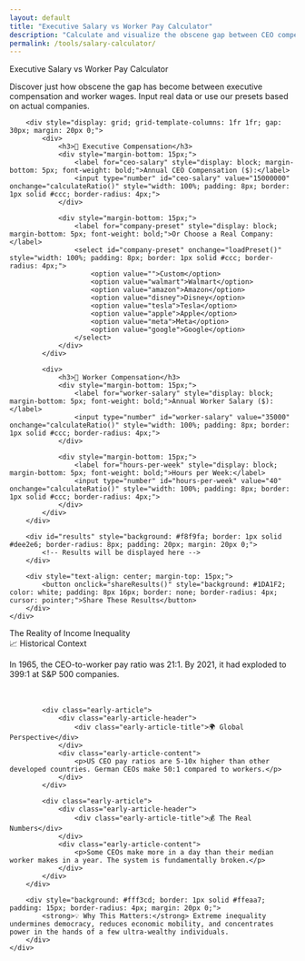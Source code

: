 ```yaml
---
layout: default
title: "Executive Salary vs Worker Pay Calculator"
description: "Calculate and visualize the obscene gap between CEO compensation and worker wages"
permalink: /tools/salary-calculator/
---
```


<div class="early-section">
    <div class="early-section-header">Executive Salary vs Worker Pay Calculator</div>
    <div class="early-section-content">
        <p>Discover just how obscene the gap has become between executive compensation and worker wages. Input real data or use our presets based on actual companies.</p>
        
        <div style="display: grid; grid-template-columns: 1fr 1fr; gap: 30px; margin: 20px 0;">
            <div>
                <h3>👔 Executive Compensation</h3>
                <div style="margin-bottom: 15px;">
                    <label for="ceo-salary" style="display: block; margin-bottom: 5px; font-weight: bold;">Annual CEO Compensation ($):</label>
                    <input type="number" id="ceo-salary" value="15000000" onchange="calculateRatio()" style="width: 100%; padding: 8px; border: 1px solid #ccc; border-radius: 4px;">
                </div>
                
                <div style="margin-bottom: 15px;">
                    <label for="company-preset" style="display: block; margin-bottom: 5px; font-weight: bold;">Or Choose a Real Company:</label>
                    <select id="company-preset" onchange="loadPreset()" style="width: 100%; padding: 8px; border: 1px solid #ccc; border-radius: 4px;">
                        <option value="">Custom</option>
                        <option value="walmart">Walmart</option>
                        <option value="amazon">Amazon</option>
                        <option value="disney">Disney</option>
                        <option value="tesla">Tesla</option>
                        <option value="apple">Apple</option>
                        <option value="meta">Meta</option>
                        <option value="google">Google</option>
                    </select>
                </div>
            </div>
            
            <div>
                <h3>👷 Worker Compensation</h3>
                <div style="margin-bottom: 15px;">
                    <label for="worker-salary" style="display: block; margin-bottom: 5px; font-weight: bold;">Annual Worker Salary ($):</label>
                    <input type="number" id="worker-salary" value="35000" onchange="calculateRatio()" style="width: 100%; padding: 8px; border: 1px solid #ccc; border-radius: 4px;">
                </div>
                
                <div style="margin-bottom: 15px;">
                    <label for="hours-per-week" style="display: block; margin-bottom: 5px; font-weight: bold;">Hours per Week:</label>
                    <input type="number" id="hours-per-week" value="40" onchange="calculateRatio()" style="width: 100%; padding: 8px; border: 1px solid #ccc; border-radius: 4px;">
                </div>
            </div>
        </div>
        
        <div id="results" style="background: #f8f9fa; border: 1px solid #dee2e6; border-radius: 8px; padding: 20px; margin: 20px 0;">
            <!-- Results will be displayed here -->
        </div>
        
        <div style="text-align: center; margin-top: 15px;">
            <button onclick="shareResults()" style="background: #1DA1F2; color: white; padding: 8px 16px; border: none; border-radius: 4px; cursor: pointer;">Share These Results</button>
        </div>
    </div>
</div>

<div class="early-section">
    <div class="early-section-header">The Reality of Income Inequality</div>
    <div class="early-section-content">
        <div style="display: grid; grid-template-columns: repeat(auto-fit, minmax(300px, 1fr)); gap: 20px;">
            <div class="early-article">
                <div class="early-article-header">
                    <div class="early-article-title">📈 Historical Context</div>
                </div>
                <div class="early-article-content">
                    <p>In 1965, the CEO-to-worker pay ratio was 21:1. By 2021, it had exploded to 399:1 at S&P 500 companies.</p>
                </div>
            </div>
            
            <div class="early-article">
                <div class="early-article-header">
                    <div class="early-article-title">🌍 Global Perspective</div>
                </div>
                <div class="early-article-content">
                    <p>US CEO pay ratios are 5-10x higher than other developed countries. German CEOs make 50:1 compared to workers.</p>
                </div>
            </div>
            
            <div class="early-article">
                <div class="early-article-header">
                    <div class="early-article-title">💰 The Real Numbers</div>
                </div>
                <div class="early-article-content">
                    <p>Some CEOs make more in a day than their median worker makes in a year. The system is fundamentally broken.</p>
                </div>
            </div>
        </div>
        
        <div style="background: #fff3cd; border: 1px solid #ffeaa7; padding: 15px; border-radius: 4px; margin: 20px 0;">
            <strong>💡 Why This Matters:</strong> Extreme inequality undermines democracy, reduces economic mobility, and concentrates power in the hands of a few ultra-wealthy individuals.
        </div>
    </div>
</div>

<script>
const companyData = {
    walmart: {
        ceo: 25700000,
        worker: 25000,
        name: "Walmart"
    },
    amazon: {
        ceo: 212701169,
        worker: 29007,
        name: "Amazon"
    },
    disney: {
        ceo: 32461836,
        worker: 52184,
        name: "Disney"
    },
    tesla: {
        ceo: 23500000000,
        worker: 47000,
        name: "Tesla"
    },
    apple: {
        ceo: 98734394,
        worker: 68254,
        name: "Apple"
    },
    meta: {
        ceo: 24435685,
        worker: 296267,
        name: "Meta"
    },
    google: {
        ceo: 6832292,
        worker: 279802,
        name: "Google (Alphabet)"
    }
};

function loadPreset() {
    const preset = document.getElementById('company-preset').value;
    if (preset && companyData[preset]) {
        document.getElementById('ceo-salary').value = companyData[preset].ceo;
        document.getElementById('worker-salary').value = companyData[preset].worker;
        calculateRatio();
    }
}

function calculateRatio() {
    const ceoSalary = parseFloat(document.getElementById('ceo-salary').value) || 0;
    const workerSalary = parseFloat(document.getElementById('worker-salary').value) || 0;
    const hoursPerWeek = parseFloat(document.getElementById('hours-per-week').value) || 40;
    
    if (ceoSalary === 0 || workerSalary === 0) return;
    
    const ratio = ceoSalary / workerSalary;
    const workerHourlyWage = workerSalary / (52 * hoursPerWeek);
    const ceoHourlyWage = ceoSalary / (52 * 40); // Assume CEO works 40 hours/week
    const ceoMinuteWage = ceoHourlyWage / 60;
    const minutesToEarnWorkerSalary = workerSalary / ceoMinuteWage;
    
    const daysToEarnWorkerSalary = minutesToEarnWorkerSalary / (8 * 60); // 8-hour workday
    const hoursToEarnWorkerSalary = minutesToEarnWorkerSalary / 60;
    
    const resultsHTML = `
        <div style="text-align: center; margin-bottom: 30px;">
            <div style="font-size: 48px; font-weight: bold; color: #dc3545; margin-bottom: 10px;">
                ${Math.round(ratio)}:1
            </div>
            <div style="font-size: 18px; color: #666;">
                CEO-to-Worker Pay Ratio
            </div>
        </div>
        
        <div style="display: grid; grid-template-columns: repeat(auto-fit, minmax(200px, 1fr)); gap: 20px; margin: 20px 0;">
            <div style="background: white; padding: 15px; border-radius: 8px; text-align: center; border: 1px solid #dee2e6;">
                <div style="font-size: 24px; font-weight: bold; color: #28a745;">$${workerHourlyWage.toFixed(2)}</div>
                <div style="color: #666; font-size: 14px;">Worker Hourly Wage</div>
            </div>
            
            <div style="background: white; padding: 15px; border-radius: 8px; text-align: center; border: 1px solid #dee2e6;">
                <div style="font-size: 24px; font-weight: bold; color: #dc3545;">$${ceoHourlyWage.toLocaleString()}</div>
                <div style="color: #666; font-size: 14px;">CEO Hourly Wage</div>
            </div>
            
            <div style="background: white; padding: 15px; border-radius: 8px; text-align: center; border: 1px solid #dee2e6;">
                <div style="font-size: 24px; font-weight: bold; color: #fd7e14;">$${ceoMinuteWage.toFixed(0)}</div>
                <div style="color: #666; font-size: 14px;">CEO Per Minute</div>
            </div>
        </div>
        
        <div style="background: #f8d7da; border: 1px solid #f5c6cb; border-radius: 8px; padding: 20px; margin: 20px 0; text-align: center;">
            <div style="font-size: 20px; font-weight: bold; margin-bottom: 10px;">
                ⏱️ Time for CEO to Earn Worker's Annual Salary
            </div>
            <div style="font-size: 32px; font-weight: bold; color: #721c24;">
                ${daysToEarnWorkerSalary < 1 ? 
                    `${hoursToEarnWorkerSalary.toFixed(1)} hours` : 
                    `${daysToEarnWorkerSalary.toFixed(1)} days`
                }
            </div>
        </div>
        
        <div style="background: #d1ecf1; border: 1px solid #bee5eb; border-radius: 8px; padding: 15px; margin: 20px 0;">
            <strong>Reality Check:</strong> While a worker labors for an entire year, the CEO earns the same amount in ${daysToEarnWorkerSalary < 1 ? 'less than a day' : `just ${daysToEarnWorkerSalary.toFixed(1)} days`}. This level of inequality is unprecedented in human history.
        </div>
    `;
    
    document.getElementById('results').innerHTML = resultsHTML;
}

function shareResults() {
    const ceoSalary = parseFloat(document.getElementById('ceo-salary').value) || 0;
    const workerSalary = parseFloat(document.getElementById('worker-salary').value) || 0;
    const ratio = Math.round(ceoSalary / workerSalary);
    
    const preset = document.getElementById('company-preset').value;
    const companyName = preset ? companyData[preset].name : 'this company';
    
    const tweetText = `At ${companyName}, the CEO-to-worker pay ratio is ${ratio}:1. Check your company's inequality at evil1.org! #PayGap #IncomeInequality #CorporateGreed`;
    const tweetUrl = `https://twitter.com/intent/tweet?text=${encodeURIComponent(tweetText)}&url=${encodeURIComponent(window.location.href)}`;
    window.open(tweetUrl, '_blank');
}

// Calculate initial ratio on page load
document.addEventListener('DOMContentLoaded', calculateRatio);
</script>